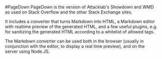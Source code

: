 #PageDown
PageDown is the version of Attacklab's Showdown and WMD as used on Stack Overflow and the other Stack
Exchange sites.

It includes a converter that turns Markdown into HTML, a Markdown editor with realtime preview of the
generated HTML, and a few useful plugins, e.g. for sanitizing the generated HTML according to a whitelist
of allowed tags.

The Markdown converter can be used both in the browser (usually in conjunction with the editor, to display
a real time preview), and on the server using Node.JS.
